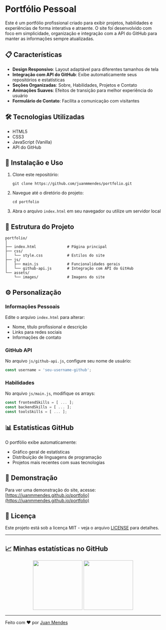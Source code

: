 # Portfólio Pessoal

Este é um portfólio profissional criado para exibir projetos, habilidades e experiências de forma interativa e atraente. O site foi desenvolvido com foco em simplicidade, organização e integração com a API do GitHub para manter as informações sempre atualizadas.

## 📋 Características

- **Design Responsivo**: Layout adaptável para diferentes tamanhos de tela
- **Integração com API do GitHub**: Exibe automaticamente seus repositórios e estatísticas
- **Seções Organizadas**: Sobre, Habilidades, Projetos e Contato
- **Animações Suaves**: Efeitos de transição para melhor experiência do usuário
- **Formulário de Contato**: Facilita a comunicação com visitantes

## 🛠️ Tecnologias Utilizadas

- HTML5
- CSS3
- JavaScript (Vanilla)
- API do GitHub

## 🚀 Instalação e Uso

1. Clone este repositório:
   ```
   git clone https://github.com/juanmmendes/portfolio.git
   ```

2. Navegue até o diretório do projeto:
   ```
   cd portfolio
   ```

3. Abra o arquivo `index.html` em seu navegador ou utilize um servidor local

## 📁 Estrutura do Projeto

```
portfolio/
│
├── index.html              # Página principal
├── css/
│   └── style.css           # Estilos do site
├── js/
│   ├── main.js             # Funcionalidades gerais
│   └── github-api.js       # Integração com API do GitHub
└── assets/
    └── images/             # Imagens do site
```

## ⚙️ Personalização

### Informações Pessoais

Edite o arquivo `index.html` para alterar:
- Nome, título profissional e descrição
- Links para redes sociais
- Informações de contato

### GitHub API

No arquivo `js/github-api.js`, configure seu nome de usuário:
```javascript
const username = 'seu-username-github';
```

### Habilidades

No arquivo `js/main.js`, modifique os arrays:
```javascript
const frontendSkills = [ ... ];
const backendSkills = [ ... ];
const toolsSkills = [ ... ];
```

## 📊 Estatísticas GitHub

O portfólio exibe automaticamente:
- Gráfico geral de estatísticas
- Distribuição de linguagens de programação
- Projetos mais recentes com suas tecnologias

## 📱 Demonstração

Para ver uma demonstração do site, acesse: [https://juanmmendes.github.io/portfolio](https://juanmmendes.github.io/portfolio)

## 📜 Licença

Este projeto está sob a licença MIT - veja o arquivo [LICENSE](LICENSE) para detalhes.

---

## 📈 Minhas estatísticas no GitHub

<p align="center">
  <img height="160em" src="https://github-readme-stats.vercel.app/api?username=juanmmendes&show_icons=true&theme=tokyonight&count_private=true&hide_border=false" />
  <img height="160em" src="https://github-readme-stats.vercel.app/api/top-langs/?username=juanmmendes&layout=compact&theme=tokyonight&hide_border=false" />
</p>

---

Feito com ❤️ por [Juan Mendes](https://github.com/juanmmendes)